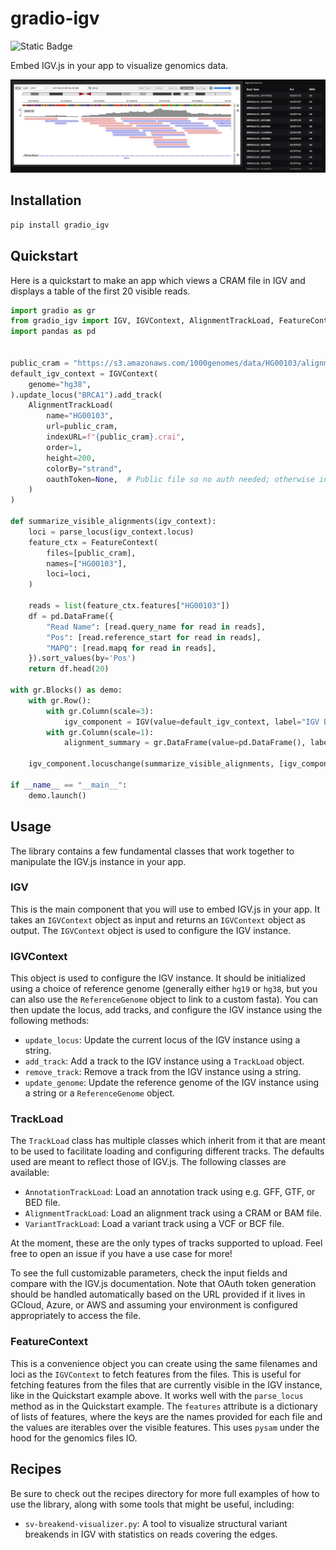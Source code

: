 # gradio-igv
<img alt="Static Badge" src="https://img.shields.io/badge/version%20-%200.0.1%20-%20orange">  

Embed IGV.js in your app to visualize genomics data.

![IGV Demo Screenshot](images/demo.png)

## Installation

```bash
pip install gradio_igv
```

## Quickstart

Here is a quickstart to make an app which views a CRAM file in IGV and displays a table of the first 20 visible reads.

```python
import gradio as gr
from gradio_igv import IGV, IGVContext, AlignmentTrackLoad, FeatureContext, parse_locus
import pandas as pd


public_cram = "https://s3.amazonaws.com/1000genomes/data/HG00103/alignment/HG00103.alt_bwamem_GRCh38DH.20150718.GBR.low_coverage.cram"
default_igv_context = IGVContext(
    genome="hg38",
).update_locus("BRCA1").add_track(
    AlignmentTrackLoad(
        name="HG00103",
        url=public_cram,
        indexURL=f"{public_cram}.crai",
        order=1,
        height=200,
        colorBy="strand",
        oauthToken=None,  # Public file so no auth needed; otherwise inferred by URL type using environment
    )
)

def summarize_visible_alignments(igv_context):
    loci = parse_locus(igv_context.locus)
    feature_ctx = FeatureContext(
        files=[public_cram],
        names=["HG00103"],
        loci=loci,
    )

    reads = list(feature_ctx.features["HG00103"])
    df = pd.DataFrame({
        "Read Name": [read.query_name for read in reads],
        "Pos": [read.reference_start for read in reads],
        "MAPQ": [read.mapq for read in reads],
    }).sort_values(by='Pos')
    return df.head(20)

with gr.Blocks() as demo:
    with gr.Row():
        with gr.Column(scale=3):
            igv_component = IGV(value=default_igv_context, label="IGV Browser")
        with gr.Column(scale=1):
            alignment_summary = gr.DataFrame(value=pd.DataFrame(), label="Alignment Summary", max_height=800)

    igv_component.locuschange(summarize_visible_alignments, [igv_component], [alignment_summary])

if __name__ == "__main__":
    demo.launch()
```

## Usage

The library contains a few fundamental classes that work together to manipulate the IGV.js instance in your app.

### IGV

This is the main component that you will use to embed IGV.js in your app. It takes an `IGVContext` object as input and returns an `IGVContext` object as output. The `IGVContext` object is used to configure the IGV instance.

### IGVContext

This object is used to configure the IGV instance. It should be initialized using a choice of reference genome (generally either `hg19` or `hg38`, but you can also use the `ReferenceGenome` object to link to a custom fasta). You can then update the locus, add tracks, and configure the IGV instance using the following methods:
- `update_locus`: Update the current locus of the IGV instance using a string.
- `add_track`: Add a track to the IGV instance using a `TrackLoad` object.
- `remove_track`: Remove a track from the IGV instance using a string.
- `update_genome`: Update the reference genome of the IGV instance using a string or a `ReferenceGenome` object.

### TrackLoad

The `TrackLoad` class has multiple classes which inherit from it that are meant to be used to facilitate loading and configuring different tracks. The defaults used are meant to reflect those of IGV.js. The following classes are available:
- `AnnotationTrackLoad`: Load an annotation track using e.g. GFF, GTF, or BED file.
- `AlignmentTrackLoad`: Load an alignment track using a CRAM or BAM file.
- `VariantTrackLoad`: Load a variant track using a VCF or BCF file.

At the moment, these are the only types of tracks supported to upload. Feel free to open an issue if you have a use case for more!

To see the full customizable parameters, check the input fields and compare with the IGV.js documentation. Note that OAuth token generation should be handled automatically based on the URL provided if it lives in GCloud, Azure, or AWS and assuming your environment is configured appropriately to access the file.

### FeatureContext

This is a convenience object you can create using the same filenames and loci as the `IGVContext` to fetch features from the files. This is useful for fetching features from the files that are currently visible in the IGV instance, like in the Quickstart example above. It works well with the `parse_locus` method as in the Quickstart example. The `features` attribute is a dictionary of lists of features, where the keys are the names provided for each file and the values are iterables over the visible features. This uses `pysam` under the hood for the genomics files IO.

## Recipes

Be sure to check out the recipes directory for more full examples of how to use the library, along with some tools that might be useful, including:
- `sv-breakend-visualizer.py`: A tool to visualize structural variant breakends in IGV with statistics on reads covering the edges.